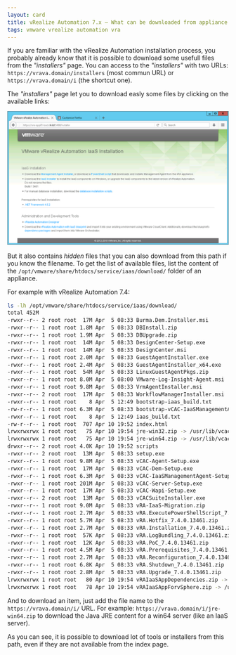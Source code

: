 ```yaml
---
layout: card
title: vRealize Automation 7.x – What can be downloaded from appliance "installers" folder
tags: vmware vrealize automation vra
---
```


If you are familiar with the vRealize Automation installation process, you probably already know that it is possible to download some usefull files from the *"installers"* page. You can access to the *"installers"* with two URLs: `https://vrava.domain/installers` (most commun URL) or `https://vrava.domain/i` (the shortcut one).

The *"installers"* page let you to download easly some files by clicking on the available links:

![The vRA installers page](/images/vra-installers.png)

But it also contains *hidden* files that you can also download from this path if you know the filename. To get the list of available files, list the content of the `/opt/vmware/share/htdocs/service/iaas/download/` folder of an appliance.

For example with vRealize Automation 7.4:

```bash
ls -lh /opt/vmware/share/htdocs/service/iaas/download/
total 452M
-rwxr--r-- 2 root root  17M Apr  5 08:33 Burma.Dem.Installer.msi
-rwxr--r-- 1 root root 1.8M Apr  5 08:33 DBInstall.zip
-rwxr--r-- 1 root root 1.9M Apr  5 08:33 DBUpgrade.zip
-rwxr--r-- 1 root root  14M Apr  5 08:33 DesignCenter-Setup.exe
-rwxr--r-- 1 root root  14M Apr  5 08:33 DesignCenter.msi
-rwxr--r-- 1 root root 2.0M Apr  5 08:33 GuestAgentInstaller.exe
-rwxr--r-- 1 root root 2.4M Apr  5 08:33 GuestAgentInstaller_x64.exe
-rwxr--r-- 1 root root  54M Apr  5 08:33 LinuxGuestAgentPkgs.zip
-rwxr--r-- 1 root root 8.0M Apr  5 08:00 VMware-Log-Insight-Agent.msi
-rwxr--r-- 1 root root 9.8M Apr  5 08:33 VrmAgentInstaller.msi
-rwxr--r-- 2 root root  17M Apr  5 08:33 WorkflowManagerInstaller.msi
-rwxr--r-- 1 root root    8 Apr  5 12:49 bootstrap-iaas_build.txt
-rw-r--r-- 1 root root 6.3M Apr  5 08:33 bootstrap-vCAC-IaaSManagementAgent-Setup.msi
-rwxr--r-- 1 root root    8 Apr  5 12:49 iaas_build.txt
-rw-r--r-- 1 root root  707 Apr 10 19:52 index.html
lrwxrwxrwx 1 root root   75 Apr 10 19:54 jre-win32.zip -> /usr/lib/vcac/server/webapps/ROOT/software/download/jre-1.8.0_161-win32.zip
lrwxrwxrwx 1 root root   75 Apr 10 19:54 jre-win64.zip -> /usr/lib/vcac/server/webapps/ROOT/software/download/jre-1.8.0_161-win64.zip
drwxr--r-- 2 root root 4.0K Apr 10 19:52 scripts
-rwxr--r-- 2 root root  13M Apr  5 08:33 setup.exe
-rwxr--r-- 1 root root 9.8M Apr  5 08:33 vCAC-Agent-Setup.exe
-rwxr--r-- 1 root root  17M Apr  5 08:33 vCAC-Dem-Setup.exe
-rwxr--r-- 1 root root 6.3M Apr  5 08:33 vCAC-IaaSManagementAgent-Setup.msi
-rwxr--r-- 1 root root 201M Apr  5 08:33 vCAC-Server-Setup.exe
-rwxr--r-- 1 root root  17M Apr  5 08:33 vCAC-Wapi-Setup.exe
-rwxr--r-- 2 root root  13M Apr  5 08:33 vCACSuiteInstaller.exe
-rwxr--r-- 1 root root 9.0M Apr  5 08:33 vRA-IaaS-Migration.zip
-rwxr--r-- 1 root root 2.7M Apr  5 08:33 vRA.ExecutePowerShellScript_7.4.0.13461.zip
-rwxr--r-- 1 root root 5.7M Apr  5 08:33 vRA.Hotfix_7.4.0.13461.zip
-rwxr--r-- 1 root root 2.7M Apr  5 08:33 vRA.Installation_7.4.0.13461.zip
-rwxr--r-- 1 root root  57K Apr  5 08:33 vRA.LogBundling_7.4.0.13461.zip
-rwxr--r-- 1 root root  12K Apr  5 08:33 vRA.PoC_7.4.0.13461.zip
-rwxr--r-- 1 root root 4.5M Apr  5 08:33 vRA.Prerequisites_7.4.0.13461.zip
-rwxr--r-- 1 root root 2.7M Apr  5 08:33 vRA.Reconfiguration_7.4.0.13461.zip
-rwxr--r-- 1 root root 6.8K Apr  5 08:33 vRA.Shutdown_7.4.0.13461.zip
-rwxr--r-- 1 root root 2.8M Apr  5 08:33 vRA.Upgrade_7.4.0.13461.zip
lrwxrwxrwx 1 root root   80 Apr 10 19:54 vRAIaaSAppDependencies.zip -> /usr/lib/vcac/tools/initial-config/sample-oob-content/vRAIaaSAppDependencies.zip
lrwxrwxrwx 1 root root   78 Apr 10 19:54 vRAIaaSAppForvSphere.zip -> /usr/lib/vcac/tools/initial-config/sample-oob-content/vRAIaaSAppForvSphere.zip
```

And to download an item, just add the file name to the `https://vrava.domain/i/` URL. For example: `https://vrava.domain/i/jre-win64.zip` to download the Java JRE content for a win64 server (like an IaaS server).

As you can see, it is possible to download lot of tools or installers from this path, even if they are not available from the index page.

